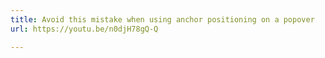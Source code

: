 ```yaml
---
title: Avoid this mistake when using anchor positioning on a popover
url: https://youtu.be/n0djH78gQ-Q

---
```

